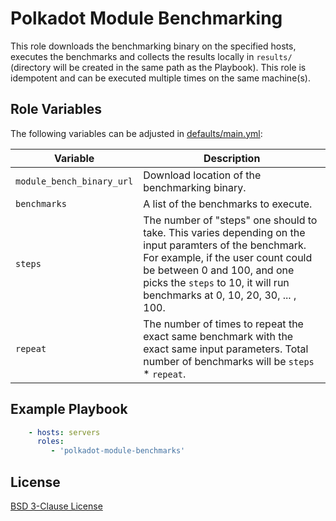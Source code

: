 # Polkadot Module Benchmarking

This role downloads the benchmarking binary on the specified hosts, executes the benchmarks and collects the results locally in `results/` (directory will be created in the same path as the Playbook). This role is idempotent and can be executed multiple times on the same machine(s).

## Role Variables

The following variables can be adjusted in [defaults/main.yml](./defaults/main.yml):

|Variable|Description|
|-|-|
|`module_bench_binary_url`|Download location of the benchmarking binary.|
|`benchmarks`|A list of the benchmarks to execute.|
|`steps`|The number of "steps" one should to take. This varies depending on the input paramters of the benchmark. For example, if the user count could be between 0 and 100, and one picks the `steps` to 10, it will run benchmarks at 0, 10, 20, 30, ... , 100.|
|`repeat`|The number of times to repeat the exact same benchmark with the exact same input parameters. Total number of benchmarks will be `steps` * `repeat`.|

## Example Playbook

```yml
    - hosts: servers
      roles:
         - 'polkadot-module-benchmarks'
```

## License

[BSD 3-Clause License](./LICENSE)
